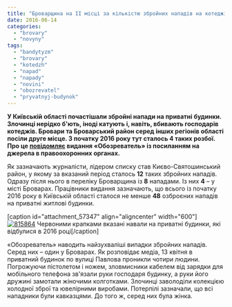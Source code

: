 ```yaml
---
title: "Броварщина на ІІ місці за кількістю збройних нападів на котеджі"
date: 2016-06-14
categories: 
  - "brovary"
  - "novyny"
tags: 
  - "bandytyzm"
  - "brovary"
  - "kotedzh"
  - "napad"
  - "napady"
  - "novini"
  - "obozrevatel"
  - "pryvatnyj-budynok"
---
```


**У Київській області почастішали збройні напади на приватні будинки. Злочинці нерідко б'ють, іноді катують і, навіть, вбивають господарів котеджів. Бровари та Броварський район серед інших регіонів області посіли друге місце. З початку 2016 року тут сталось 4 таких розбої. Про це [повідомляє](http://ukr.obozrevatel.com/kiyany/crime/16923-rozboi-pid-kievom-skladena-karta-banditskih-nalotiv-na-kotedzhi.htm) видання «Обозреватель» із посиланням на джерела в правоохоронних органах.**

Як зазначають журналісти, лідером списку став Києво-Святошинський район, у якому за вказаний період сталось **12** таких збройних нападів. Одразу після нього в переліку Броварщина із **8** нападами. Із них **4** – у місті Броварах. Працівники видання зазначають, що всього із початку 2016 року в Київській області сталося не менше **48** озброєних нападів на приватні житлові будинки.

\[caption id="attachment\_57347" align="aligncenter" width="600"\][![815864](https://mpz.brovary.org/wp-content/uploads/2016/06/815864.jpg)](https://mpz.brovary.org/wp-content/uploads/2016/06/815864.jpg) Червоними крапками вказані навали на приватні будинки, які відбулися в 2016 році\[/caption\]

«Обозреватель» наводить найзухваліші випадки збройних нападів. Серед них – один у Броварах. Як розповідає медіа, 13 квітня в приватний будинок по вулиці Павлова проникли чотири людини. Погрожуючи пістолетом і ножем, зловмисники кабелем від зарядки для мобільного телефона зв'язали руки господаря будинку, а руки його дружині замотали жіночими колготками. Злочинці заволоділи колекцією холодної зброї та ювелірними виробами. Потерпілі зазначали, що всі нападники були кавказцями. До того ж, серед них була жінка.
